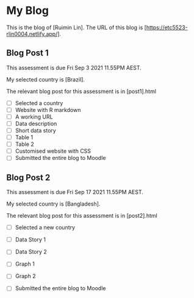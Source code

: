 # My Blog


This is the blog of [Ruimin Lin].
The URL of this blog is [https://etc5523-rlin0004.netlify.app/].

## Blog Post 1

This assessment is due Fri Sep 3 2021 11.55PM AEST.

My selected country is [Brazil].

The relevant blog post for this assessment is in [post1].html

- [ ] Selected a country
- [ ] Website with R markdown 
- [ ] A working URL
- [ ] Data description
- [ ] Short data story
- [ ] Table 1
- [ ] Table 2
- [ ] Customised website with CSS
- [ ] Submitted the entire blog to Moodle

## Blog Post 2

This assessment is due Fri Sep 17 2021 11.55PM AEST.

My selected country is [Bangladesh].

The relevant blog post for this assessment is in [post2].html

- [ ] Selected a new country
- [ ] Data Story 1
- [ ] Data Story 2
- [ ] Graph 1
- [ ] Graph 2
- [ ] Submitted the entire blog to Moodle

